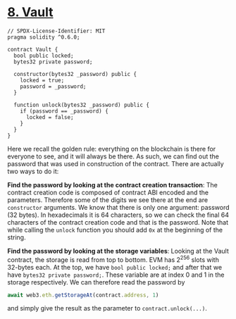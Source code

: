 # [8. Vault](https://ethernaut.openzeppelin.com/level/0xf94b476063B6379A3c8b6C836efB8B3e10eDe188)

```solidity
// SPDX-License-Identifier: MIT
pragma solidity ^0.6.0;

contract Vault {
  bool public locked;
  bytes32 private password;

  constructor(bytes32 _password) public {
    locked = true;
    password = _password;
  }

  function unlock(bytes32 _password) public {
    if (password == _password) {
      locked = false;
    }
  }
}
```

Here we recall the golden rule: everything on the blockchain is there for everyone to see, and it will always be there. As such, we can find out the password that was used in construction of the contract. There are actually two ways to do it:

**Find the password by looking at the contract creation transaction**: The contract creation code is composed of contract ABI encoded and the parameters. Therefore some of the digits we see there at the end are `constructor` arguments. We know that there is only one argument: password (32 bytes). In hexadecimals it is 64 characters, so we can check the final 64 characters of the contract creation code and that is the password. Note that while calling the `unlock` function you should add `0x` at the beginning of the string.

**Find the password by looking at the storage variables**: Looking at the Vault contract, the storage is read from top to bottom. EVM has $2^{256}$ slots with 32-bytes each. At the top, we have `bool public locked;` and after that we have `bytes32 private password;`. These variable are at index 0 and 1 in the storage respectively. We can therefore read the password by 

```js
await web3.eth.getStorageAt(contract.address, 1)
``` 

and simply give the result as the parameter to `contract.unlock(...)`.
